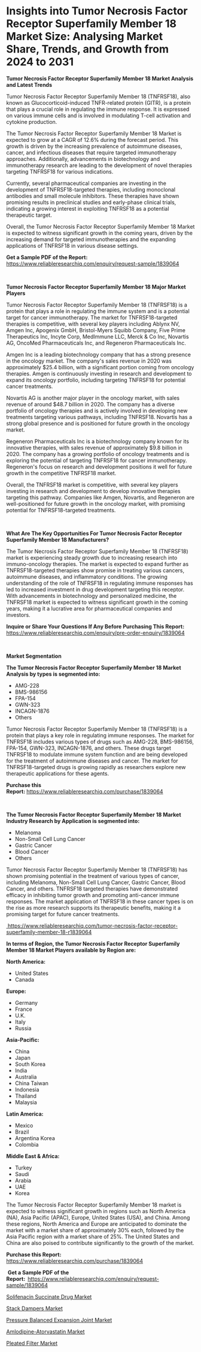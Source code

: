 <p><h1>Insights into Tumor Necrosis Factor Receptor Superfamily Member 18 Market Size: Analysing Market Share, Trends, and Growth from 2024 to 2031</h1></p><p><strong>Tumor Necrosis Factor Receptor Superfamily Member 18 Market Analysis and Latest Trends</strong></p>
<p><p>Tumor Necrosis Factor Receptor Superfamily Member 18 (TNFRSF18), also known as Glucocorticoid-induced TNFR-related protein (GITR), is a protein that plays a crucial role in regulating the immune response. It is expressed on various immune cells and is involved in modulating T-cell activation and cytokine production.</p><p>The Tumor Necrosis Factor Receptor Superfamily Member 18 Market is expected to grow at a CAGR of 12.6% during the forecast period. This growth is driven by the increasing prevalence of autoimmune diseases, cancer, and infectious diseases that require targeted immunotherapy approaches. Additionally, advancements in biotechnology and immunotherapy research are leading to the development of novel therapies targeting TNFRSF18 for various indications.</p><p>Currently, several pharmaceutical companies are investing in the development of TNFRSF18-targeted therapies, including monoclonal antibodies and small molecule inhibitors. These therapies have shown promising results in preclinical studies and early-phase clinical trials, indicating a growing interest in exploiting TNFRSF18 as a potential therapeutic target.</p><p>Overall, the Tumor Necrosis Factor Receptor Superfamily Member 18 Market is expected to witness significant growth in the coming years, driven by the increasing demand for targeted immunotherapies and the expanding applications of TNFRSF18 in various disease settings.</p></p>
<p><strong>Get a Sample PDF of the Report:&nbsp;</strong> <a href="https://www.reliableresearchiq.com/enquiry/request-sample/1839064">https://www.reliableresearchiq.com/enquiry/request-sample/1839064</a></p>
<p>&nbsp;</p>
<p><strong>Tumor Necrosis Factor Receptor Superfamily Member 18 Major Market Players</strong></p>
<p><p>Tumor Necrosis Factor Receptor Superfamily Member 18 (TNFRSF18) is a protein that plays a role in regulating the immune system and is a potential target for cancer immunotherapy. The market for TNFRSF18-targeted therapies is competitive, with several key players including Ablynx NV, Amgen Inc, Apogenix GmbH, Bristol-Myers Squibb Company, Five Prime Therapeutics Inc, Incyte Corp, MedImmune LLC, Merck & Co Inc, Novartis AG, OncoMed Pharmaceuticals Inc, and Regeneron Pharmaceuticals Inc. </p><p>Amgen Inc is a leading biotechnology company that has a strong presence in the oncology market. The company's sales revenue in 2020 was approximately $25.4 billion, with a significant portion coming from oncology therapies. Amgen is continuously investing in research and development to expand its oncology portfolio, including targeting TNFRSF18 for potential cancer treatments.</p><p>Novartis AG is another major player in the oncology market, with sales revenue of around $48.7 billion in 2020. The company has a diverse portfolio of oncology therapies and is actively involved in developing new treatments targeting various pathways, including TNFRSF18. Novartis has a strong global presence and is positioned for future growth in the oncology market.</p><p>Regeneron Pharmaceuticals Inc is a biotechnology company known for its innovative therapies, with sales revenue of approximately $9.8 billion in 2020. The company has a growing portfolio of oncology treatments and is exploring the potential of targeting TNFRSF18 for cancer immunotherapy. Regeneron's focus on research and development positions it well for future growth in the competitive TNFRSF18 market.</p><p>Overall, the TNFRSF18 market is competitive, with several key players investing in research and development to develop innovative therapies targeting this pathway. Companies like Amgen, Novartis, and Regeneron are well-positioned for future growth in the oncology market, with promising potential for TNFRSF18-targeted treatments.</p></p>
<p>&nbsp;</p>
<p><strong>What Are The Key Opportunities For Tumor Necrosis Factor Receptor Superfamily Member 18 Manufacturers?</strong></p>
<p><p>The Tumor Necrosis Factor Receptor Superfamily Member 18 (TNFRSF18) market is experiencing steady growth due to increasing research into immuno-oncology therapies. The market is expected to expand further as TNFRSF18-targeted therapies show promise in treating various cancers, autoimmune diseases, and inflammatory conditions. The growing understanding of the role of TNFRSF18 in regulating immune responses has led to increased investment in drug development targeting this receptor. With advancements in biotechnology and personalized medicine, the TNFRSF18 market is expected to witness significant growth in the coming years, making it a lucrative area for pharmaceutical companies and investors.</p></p>
<p><strong>Inquire or Share Your Questions If Any Before Purchasing This Report:</strong> <a href="https://www.reliableresearchiq.com/enquiry/pre-order-enquiry/1839064">https://www.reliableresearchiq.com/enquiry/pre-order-enquiry/1839064</a></p>
<p>&nbsp;</p>
<p><strong>Market Segmentation</strong></p>
<p><strong>The Tumor Necrosis Factor Receptor Superfamily Member 18 Market Analysis by types is segmented into:</strong></p>
<p><ul><li>AMG-228</li><li>BMS-986156</li><li>FPA-154</li><li>GWN-323</li><li>INCAGN-1876</li><li>Others</li></ul></p>
<p><p>Tumor Necrosis Factor Receptor Superfamily Member 18 (TNFRSF18) is a protein that plays a key role in regulating immune responses. The market for TNFRSF18 includes various types of drugs such as AMG-228, BMS-986156, FPA-154, GWN-323, INCAGN-1876, and others. These drugs target TNFRSF18 to modulate immune system function and are being developed for the treatment of autoimmune diseases and cancer. The market for TNFRSF18-targeted drugs is growing rapidly as researchers explore new therapeutic applications for these agents.</p></p>
<p><strong>Purchase this Report:&nbsp;</strong><a href="https://www.reliableresearchiq.com/purchase/1839064">https://www.reliableresearchiq.com/purchase/1839064</a></p>
<p>&nbsp;</p>
<p><strong>The Tumor Necrosis Factor Receptor Superfamily Member 18 Market Industry Research by Application is segmented into:</strong></p>
<p><ul><li>Melanoma</li><li>Non-Small Cell Lung Cancer</li><li>Gastric Cancer</li><li>Blood Cancer</li><li>Others</li></ul></p>
<p><p>Tumor Necrosis Factor Receptor Superfamily Member 18 (TNFRSF18) has shown promising potential in the treatment of various types of cancer, including Melanoma, Non-Small Cell Lung Cancer, Gastric Cancer, Blood Cancer, and others. TNFRSF18 targeted therapies have demonstrated efficacy in inhibiting tumor growth and promoting anti-cancer immune responses. The market application of TNFRSF18 in these cancer types is on the rise as more research supports its therapeutic benefits, making it a promising target for future cancer treatments.</p></p>
<p><a href="https://www.reliableresearchiq.com/tumor-necrosis-factor-receptor-superfamily-member-18-r1839064">&nbsp;https://www.reliableresearchiq.com/tumor-necrosis-factor-receptor-superfamily-member-18-r1839064</a></p>
<p><strong>In terms of Region, the Tumor Necrosis Factor Receptor Superfamily Member 18 Market Players available by Region are:</strong></p>
<p>
    <p> <strong> North America: </strong>
        <ul>
            <li>United States</li>
            <li>Canada</li>
        </ul>
        </p> 
    <p> <strong> Europe: </strong>
        <ul>
            <li>Germany</li>
            <li>France</li>
            <li>U.K.</li>
            <li>Italy</li>
            <li>Russia</li>
        </ul>
        </p> 
    <p> <strong> Asia-Pacific: </strong>
        <ul>
            <li>China</li>
            <li>Japan</li>
            <li>South Korea</li>
            <li>India</li>
            <li>Australia</li>
            <li>China Taiwan</li>
            <li>Indonesia</li>
            <li>Thailand</li>
            <li>Malaysia</li>
        </ul>
        </p> 
    <p> <strong> Latin America: </strong>
        <ul>
            <li>Mexico</li>
            <li>Brazil</li>
            <li>Argentina Korea</li>
            <li>Colombia</li>
        </ul>
        </p> 
    <p> <strong> Middle East & Africa: </strong>
        <ul>
            <li>Turkey</li>
            <li>Saudi</li>
            <li>Arabia</li>
            <li>UAE</li>
            <li>Korea</li>
        </ul>
    </p>
    </p>
<p><p>The Tumor Necrosis Factor Receptor Superfamily Member 18 market is expected to witness significant growth in regions such as North America (NA), Asia Pacific (APAC), Europe, United States (USA), and China. Among these regions, North America and Europe are anticipated to dominate the market with a market share of approximately 30% each, followed by the Asia Pacific region with a market share of 25%. The United States and China are also poised to contribute significantly to the growth of the market.</p></p>
<p><strong>Purchase this Report: </strong><a href="https://www.reliableresearchiq.com/purchase/1839064">https://www.reliableresearchiq.com/purchase/1839064</a></p>
<p>&nbsp;<strong>Get a Sample PDF of the Report:&nbsp;&nbsp;</strong><a href="https://www.reliableresearchiq.com/enquiry/request-sample/1839064">https://www.reliableresearchiq.com/enquiry/request-sample/1839064</a></p>
<p><strong></strong></p>
<p><p><a href="https://github.com/drzsklfn31/Market-Research-Report-List-1/blob/main/solifenacin-succinate-drug-market.md">Solifenacin Succinate Drug Market</a></p><p><a href="https://medium.com/@rontayewer0/navigating-the-global-stack-dampers-market-landscape-trends-forecasts-and-impact-analysis-2024-a7ced233f56e">Stack Dampers Market</a></p><p><a href="https://medium.com/@nathalelly87957/pressure-balanced-expansion-joint-industry-analysis-report-its-market-size-share-trends-by-e681e390c804">Pressure Balanced Expansion Joint Market</a></p><p><a href="https://github.com/bmorecock/Market-Research-Report-List-4/blob/main/amlodipine-atorvastatin-market.md">Amlodipine-Atorvastatin Market</a></p><p><a href="https://medium.com/@jakobeblake51/strategic-insights-into-global-pleated-filter-market-trends-2024-2031-covered-in-140-pages-6341e2ec6014">Pleated Filter Market</a></p></p>